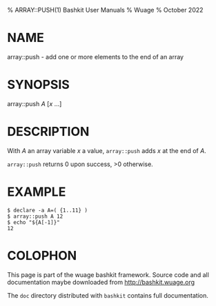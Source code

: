 % ARRAY::PUSH(1) Bashkit User Manuals
% Wuage
% October 2022

# NAME

array::push - add one or more elements to the end of an array

# SYNOPSIS

array::push *A* [*x* ...]

# DESCRIPTION

With *A* an array variable *x* a value, `array::push` adds *x* at the end
of *A*.

`array::push` returns 0 upon success, >0 otherwise.

# EXAMPLE

    $ declare -a A=( {1..11} )
    $ array::push A 12
    $ echo "${A[-1]}"
    12

# COLOPHON
This page is part of the wuage bashkit framework. Source code and all
documentation maybe downloaded from <http://bashkit.wuage.org>

The `doc` directory distributed with `bashkit` contains full documentation.

